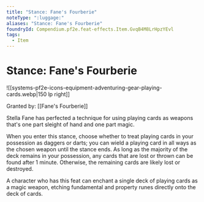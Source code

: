 ```yaml
---
title: "Stance: Fane's Fourberie"
noteType: ":luggage:"
aliases: "Stance: Fane's Fourberie"
foundryId: Compendium.pf2e.feat-effects.Item.GvqB4M8LrHpzYEvl
tags:
  - Item
---
```


# Stance: Fane's Fourberie
![[systems-pf2e-icons-equipment-adventuring-gear-playing-cards.webp|150 lp right]]

Granted by: [[Fane's Fourberie]]

Stella Fane has perfected a technique for using playing cards as weapons that's one part sleight of hand and one part magic.

When you enter this stance, choose whether to treat playing cards in your possession as daggers or darts; you can wield a playing card in all ways as the chosen weapon until the stance ends. As long as the majority of the deck remains in your possession, any cards that are lost or thrown can be found after 1 minute. Otherwise, the remaining cards are likely lost or destroyed.

A character who has this feat can enchant a single deck of playing cards as a magic weapon, etching fundamental and property runes directly onto the deck of cards.

